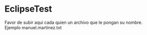 # EclipseTest

Favor de subir aqui cada quien un archivo que le pongan su nombre.
Ejemplo
manuel.martinez.txt
